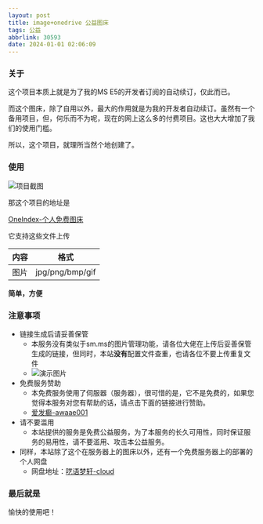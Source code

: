 ```yaml
---
layout: post
title: image+onedrive 公益图床
tags: 公益
abbrlink: 30593
date: 2024-01-01 02:06:09
---
```

### 关于

这个项目本质上就是为了我的MS E5的开发者订阅的自动续订，仅此而已。

而这个图床，除了自用以外，最大的作用就是为我的开发者自动续订。虽然有一个备用项目，但，何乐而不为呢，现在的网上这么多的付费项目。这也大大增加了我们的使用门槛。

所以，这个项目，就理所当然个地创建了。

### 使用

![项目截图](https://image.m-c.top/?/images/2024/01/01/tAWQWzTRI8/QQ%E6%88%AA%E5%9B%BE20240101144452.png)

那这个项目的地址是

[OneIndex-个人免费图床](https://image.m-c.top/)

它支持这些文件上传

| 内容 | 格式            |
| ---- | --------------- |
| 图片 | jpg/png/bmp/gif |

**简单，方便**

### 注意事项

- 链接生成后请妥善保管
    - 本服务没有类似于sm.ms的图片管理功能，请各位大佬在上传后妥善保管生成的链接，但同时，本站**没有**配置文件查重，也请各位不要上传重复文件 
    - ![演示图片](https://image.m-c.top/?/images/2024/01/01/FeYbWfBpex/QQ%E6%88%AA%E5%9B%BE20240101145200.png)
- 免费服务赞助
   - 本免费服务使用了伺服器（服务器），很可惜的是，它不是免费的，如果您觉得本服务对您有帮助的话，请点击下面的链接进行赞助。
   - [爱发癫-awaae001 ](https://afdian.net/a/awaae001)
- 请不要滥用
    - 本站提供的服务是免费公益服务，为了本服务的长久可用性，同时保证服务的易用性，请不要滥用、攻击本公益服务。
- 同样，本站除了这个在服务器上的图床以外，还有一个免费服务器上的部署的个人网盘
   - 网盘地址：[呓语梦轩-cloud ](https://cloud.awaae001.top/zh-CN/) 


  
### 最后就是
愉快的使用吧！